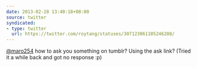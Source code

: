 ```yaml
---
date: 2013-02-28 13:40:18+00:00
source: twitter
syndicated:
- type: twitter
  url: https://twitter.com/roytang/statuses/307123061105246208/
---
```


[@maro254](https://twitter.com/maro254/) how to ask you something on tumblr? Using the ask link? (Tried it a while back and got no response :p)